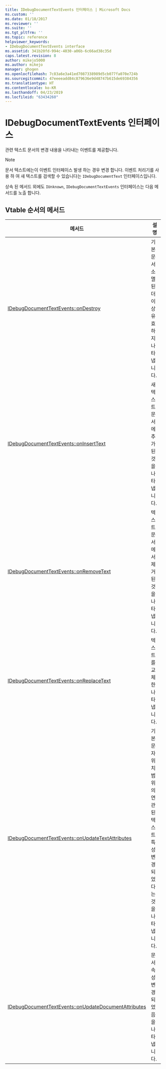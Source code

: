 ```yaml
---
title: IDebugDocumentTextEvents 인터페이스 | Microsoft Docs
ms.custom: ''
ms.date: 01/18/2017
ms.reviewer: ''
ms.suite: ''
ms.tgt_pltfrm: ''
ms.topic: reference
helpviewer_keywords:
- IDebugDocumentTextEvents interface
ms.assetid: 341b20fd-994c-4030-a06b-6c66ad38c35d
caps.latest.revision: 8
author: mikejo5000
ms.author: mikejo
manager: ghogen
ms.openlocfilehash: 7c83a6e3a41ed7087338989d5cb077fa070e724b
ms.sourcegitcommit: 47eeeeadd84c879636e9d48747b615de69384356
ms.translationtype: HT
ms.contentlocale: ko-KR
ms.lasthandoff: 04/23/2019
ms.locfileid: "63434260"
---
```

# <a name="idebugdocumenttextevents-interface"></a>IDebugDocumentTextEvents 인터페이스
관련 텍스트 문서의 변경 내용을 나타내는 이벤트를 제공합니다.  
  
> [!NOTE]
> 문서 텍스트에는이 이벤트 인터페이스 발생 하는 경우 변경 합니다. 이벤트 처리기를 사용 하 여 새 텍스트를 검색할 수 있습니다는 `IDebugDocumentText` 인터페이스입니다.  
  
 상속 된 메서드 외에도 `IUnknown`, `IDebugDocumentTextEvents` 인터페이스는 다음 메서드를 노출 합니다.  
  
## <a name="methods-in-vtable-order"></a>Vtable 순서의 메서드  
  
|메서드|설명|  
|------------|-----------------|  
|[IDebugDocumentTextEvents::onDestroy](../../winscript/reference/idebugdocumenttextevents-ondestroy.md)|기본 문서 소멸 된 더 이상 유효 하지 나타냅니다.|  
|[IDebugDocumentTextEvents::onInsertText](../../winscript/reference/idebugdocumenttextevents-oninserttext.md)|새 텍스트 문서에 추가 된 것을 나타냅니다.|  
|[IDebugDocumentTextEvents::onRemoveText](../../winscript/reference/idebugdocumenttextevents-onremovetext.md)|텍스트 문서에서 제거 된 것을 나타냅니다.|  
|[IDebugDocumentTextEvents::onReplaceText](../../winscript/reference/idebugdocumenttextevents-onreplacetext.md)|텍스트를 교체한 나타냅니다.|  
|[IDebugDocumentTextEvents::onUpdateTextAttributes](../../winscript/reference/idebugdocumenttextevents-onupdatetextattributes.md)|기본 문자 위치 범위의 연관 된 텍스트 특성 변경 되었다는 것을 나타냅니다.|  
|[IDebugDocumentTextEvents::onUpdateDocumentAttributes](../../winscript/reference/idebugdocumenttextevents-onupdatedocumentattributes.md)|문서 속성 변경 되었음을 나타냅니다.|